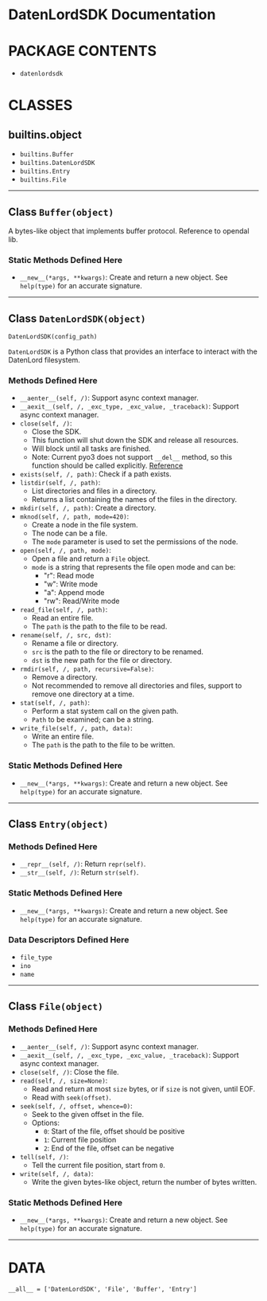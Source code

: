 # DatenLordSDK Documentation

# PACKAGE CONTENTS
- `datenlordsdk`

# CLASSES

## builtins.object
- `builtins.Buffer`
- `builtins.DatenLordSDK`
- `builtins.Entry`
- `builtins.File`

---

## Class `Buffer(object)`
A bytes-like object that implements buffer protocol.
Reference to opendal lib.

### Static Methods Defined Here
- `__new__(*args, **kwargs)`: Create and return a new object. See `help(type)` for an accurate signature.

---

## Class `DatenLordSDK(object)`
`DatenLordSDK(config_path)`

`DatenLordSDK` is a Python class that provides an interface to interact with the DatenLord filesystem.

### Methods Defined Here
- `__aenter__(self, /)`: Support async context manager.
- `__aexit__(self, /, _exc_type, _exc_value, _traceback)`: Support async context manager.
- `close(self, /)`:
  - Close the SDK.
  - This function will shut down the SDK and release all resources.
  - Will block until all tasks are finished.
  - Note: Current pyo3 does not support `__del__` method, so this function should be called explicitly.
    [Reference](https://pyo3.rs/v0.22.3/class/protocols.html?highlight=__del#class-customizations)
- `exists(self, /, path)`: Check if a path exists.
- `listdir(self, /, path)`:
  - List directories and files in a directory.
  - Returns a list containing the names of the files in the directory.
- `mkdir(self, /, path)`: Create a directory.
- `mknod(self, /, path, mode=420)`:
  - Create a node in the file system.
  - The node can be a file.
  - The `mode` parameter is used to set the permissions of the node.
- `open(self, /, path, mode)`:
  - Open a file and return a `File` object.
  - `mode` is a string that represents the file open mode and can be:
    - "r": Read mode
    - "w": Write mode
    - "a": Append mode
    - "rw": Read/Write mode
- `read_file(self, /, path)`:
  - Read an entire file.
  - The `path` is the path to the file to be read.
- `rename(self, /, src, dst)`:
  - Rename a file or directory.
  - `src` is the path to the file or directory to be renamed.
  - `dst` is the new path for the file or directory.
- `rmdir(self, /, path, recursive=False)`:
  - Remove a directory.
  - Not recommended to remove all directories and files, support to remove one directory at a time.
- `stat(self, /, path)`:
  - Perform a stat system call on the given path.
  - `Path` to be examined; can be a string.
- `write_file(self, /, path, data)`:
  - Write an entire file.
  - The `path` is the path to the file to be written.

### Static Methods Defined Here
- `__new__(*args, **kwargs)`: Create and return a new object. See `help(type)` for an accurate signature.

---

## Class `Entry(object)`
### Methods Defined Here
- `__repr__(self, /)`: Return `repr(self)`.
- `__str__(self, /)`: Return `str(self)`.

### Static Methods Defined Here
- `__new__(*args, **kwargs)`: Create and return a new object. See `help(type)` for an accurate signature.

### Data Descriptors Defined Here
- `file_type`
- `ino`
- `name`

---

## Class `File(object)`
### Methods Defined Here
- `__aenter__(self, /)`: Support async context manager.
- `__aexit__(self, /, _exc_type, _exc_value, _traceback)`: Support async context manager.
- `close(self, /)`: Close the file.
- `read(self, /, size=None)`:
  - Read and return at most `size` bytes, or if `size` is not given, until EOF.
  - Read with `seek(offset)`.
- `seek(self, /, offset, whence=0)`:
  - Seek to the given offset in the file.
  - Options:
    - `0`: Start of the file, offset should be positive
    - `1`: Current file position
    - `2`: End of the file, offset can be negative
- `tell(self, /)`:
  - Tell the current file position, start from `0`.
- `write(self, /, data)`:
  - Write the given bytes-like object, return the number of bytes written.

### Static Methods Defined Here
- `__new__(*args, **kwargs)`: Create and return a new object. See `help(type)` for an accurate signature.

---

# DATA
`__all__ = ['DatenLordSDK', 'File', 'Buffer', 'Entry']`
